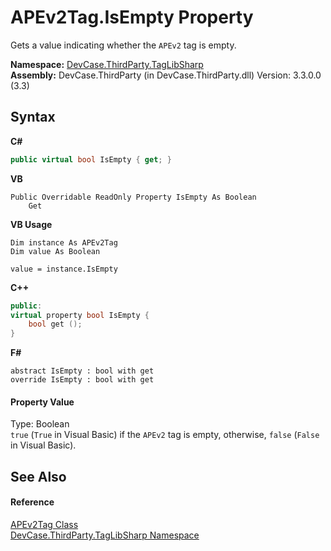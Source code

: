 # APEv2Tag.IsEmpty Property 
 

Gets a value indicating whether the `APEv2` tag is empty.

**Namespace:**&nbsp;<a href="N_DevCase_ThirdParty_TagLibSharp">DevCase.ThirdParty.TagLibSharp</a><br />**Assembly:**&nbsp;DevCase.ThirdParty (in DevCase.ThirdParty.dll) Version: 3.3.0.0 (3.3)

## Syntax

**C#**<br />
``` C#
public virtual bool IsEmpty { get; }
```

**VB**<br />
``` VB
Public Overridable ReadOnly Property IsEmpty As Boolean
	Get
```

**VB Usage**<br />
``` VB Usage
Dim instance As APEv2Tag
Dim value As Boolean

value = instance.IsEmpty

```

**C++**<br />
``` C++
public:
virtual property bool IsEmpty {
	bool get ();
}
```

**F#**<br />
``` F#
abstract IsEmpty : bool with get
override IsEmpty : bool with get
```


#### Property Value
Type: Boolean<br />`true` (`True` in Visual Basic) if the `APEv2` tag is empty, otherwise, `false` (`False` in Visual Basic).

## See Also


#### Reference
<a href="T_DevCase_ThirdParty_TagLibSharp_APEv2Tag">APEv2Tag Class</a><br /><a href="N_DevCase_ThirdParty_TagLibSharp">DevCase.ThirdParty.TagLibSharp Namespace</a><br />